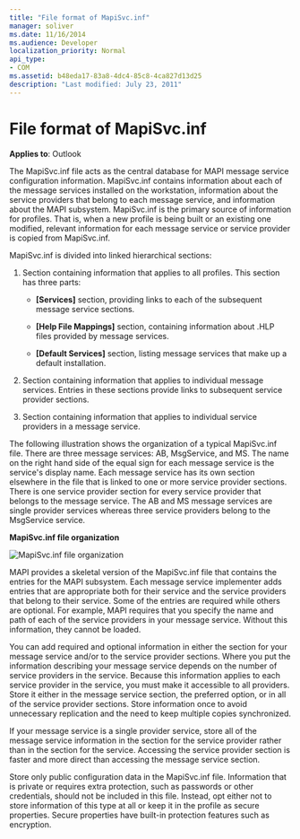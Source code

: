 ```yaml
---
title: "File format of MapiSvc.inf"
manager: soliver
ms.date: 11/16/2014
ms.audience: Developer
localization_priority: Normal
api_type:
- COM
ms.assetid: b48eda17-83a8-4dc4-85c8-4ca827d13d25
description: "Last modified: July 23, 2011"
---
```


# File format of MapiSvc.inf

**Applies to**: Outlook 
  
The MapiSvc.inf file acts as the central database for MAPI message service configuration information. MapiSvc.inf contains information about each of the message services installed on the workstation, information about the service providers that belong to each message service, and information about the MAPI subsystem. MapiSvc.inf is the primary source of information for profiles. That is, when a new profile is being built or an existing one modified, relevant information for each message service or service provider is copied from MapiSvc.inf. 
  
MapiSvc.inf is divided into linked hierarchical sections:
  
1. Section containing information that applies to all profiles. This section has three parts:
    
   - **[Services]** section, providing links to each of the subsequent message service sections. 
    
   - **[Help File Mappings]** section, containing information about .HLP files provided by message services. 
    
   - **[Default Services]** section, listing message services that make up a default installation. 
    
2. Section containing information that applies to individual message services. Entries in these sections provide links to subsequent service provider sections.
    
3. Section containing information that applies to individual service providers in a message service.
    
The following illustration shows the organization of a typical MapiSvc.inf file. There are three message services: AB, MsgService, and MS. The name on the right hand side of the equal sign for each message service is the service's display name. Each message service has its own section elsewhere in the file that is linked to one or more service provider sections. There is one service provider section for every service provider that belongs to the message service. The AB and MS message services are single provider services whereas three service providers belong to the MsgService service.
  
**MapiSvc.inf file organization**
  
![MapiSvc.inf file organization](media/amapi_30.gif "MapiSvc.inf file organization")
  
MAPI provides a skeletal version of the MapiSvc.inf file that contains the entries for the MAPI subsystem. Each message service implementer adds entries that are appropriate both for their service and the service providers that belong to their service. Some of the entries are required while others are optional. For example, MAPI requires that you specify the name and path of each of the service providers in your message service. Without this information, they cannot be loaded.
  
You can add required and optional information in either the section for your message service and/or to the service provider sections. Where you put the information describing your message service depends on the number of service providers in the service. Because this information applies to each service provider in the service, you must make it accessible to all providers. Store it either in the message service section, the preferred option, or in all of the service provider sections. Store information once to avoid unnecessary replication and the need to keep multiple copies synchronized.
  
If your message service is a single provider service, store all of the message service information in the section for the service provider rather than in the section for the service. Accessing the service provider section is faster and more direct than accessing the message service section. 
  
Store only public configuration data in the MapiSvc.inf file. Information that is private or requires extra protection, such as passwords or other credentials, should not be included in this file. Instead, opt either not to store information of this type at all or keep it in the profile as secure properties. Secure properties have built-in protection features such as encryption.
  

